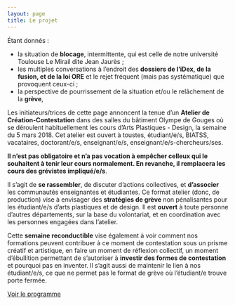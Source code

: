 ```yaml
---
layout: page
title: Le projet
---
```


Étant donnés : 
* la situation de **blocage**, intermittente, qui est celle de notre université Toulouse Le Mirail dite Jean Jaurès ; 
* les multiples conversations à l’endroit des **dossiers de l’iDex, de la fusion, et de la loi ORE** et le rejet fréquent (mais pas systématique) que provoquent ceux-ci ; 
* la perspective de pourrissement de la situation et/ou le relâchement de la **grève**,

Les initiateurs/trices de cette page annoncent la tenue d’un **Atelier de Création-Contestation** dans des salles du bâtiment Olympe de Gouges où se déroulent habituellement les cours d’Arts Plastiques - Design, la semaine du 5 mars 2018.
Cet atelier est ouvert à toustes, étudiant/e/s, BIATSS, vacataires, doctorant/e/s, enseignant/e/s, enseignant/e/s-chercheurs/ses. 

**Il n’est pas obligatoire et n’a pas vocation à empêcher celleux qui le souhaitent à tenir leur cours normalement. En revanche, il remplacera les cours des grévistes impliqué/e/s**.

Il s’agit de **se rassembler**, de discuter d’actions collectives, et **d’associer** les communautés enseignantes et étudiantes.
Ce format atelier (donc, de production) vise à envisager des **stratégies de grève** non pénalisantes pour les étudiant/e/s d’arts plastiques et de design. Il est **ouvert** à toute personne d’autres départements, sur la base du volontariat, et en coordination avec les personnes engagées dans l’atelier.

Cette **semaine reconductible** vise également à voir comment nos formations peuvent contribuer à ce moment de contestation sous un prisme créatif et artistique, en faire un moment de réflexion collectif, un moment d’ébullition permettant de s’autoriser à **investir des formes de contestation** et pourquoi pas en inventer. Il s’agit aussi de maintenir le lien à nos étudiant/e/s, ce que ne permet pas le format de grève où l’étudiant/e trouve porte fermée.

<a href="../programme/">Voir le programme</a>